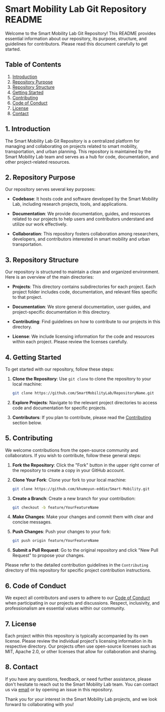 # Smart Mobility Lab Git Repository README

Welcome to the Smart Mobility Lab Git Repository! This README provides essential information about our repository, its purpose, structure, and guidelines for contributors. Please read this document carefully to get started.

## Table of Contents
1. [Introduction](#introduction)
2. [Repository Purpose](#repository-purpose)
3. [Repository Structure](#repository-structure)
4. [Getting Started](#getting-started)
5. [Contributing](#contributing)
6. [Code of Conduct](#code-of-conduct)
7. [License](#license)
8. [Contact](#contact)

## 1. Introduction <a name="introduction"></a>

The Smart Mobility Lab Git Repository is a centralized platform for managing and collaborating on projects related to smart mobility, transportation, and urban planning. This repository is maintained by the Smart Mobility Lab team and serves as a hub for code, documentation, and other project-related resources.

## 2. Repository Purpose <a name="repository-purpose"></a>

Our repository serves several key purposes:

- **Codebase**: It hosts code and software developed by the Smart Mobility Lab, including research projects, tools, and applications.

- **Documentation**: We provide documentation, guides, and resources related to our projects to help users and contributors understand and utilize our work effectively.

- **Collaboration**: This repository fosters collaboration among researchers, developers, and contributors interested in smart mobility and urban transportation.

## 3. Repository Structure <a name="repository-structure"></a>

Our repository is structured to maintain a clean and organized environment. Here is an overview of the main directories:

- **Projects**: This directory contains subdirectories for each project. Each project folder includes code, documentation, and relevant files specific to that project.

- **Documentation**: We store general documentation, user guides, and project-specific documentation in this directory.

- **Contributing**: Find guidelines on how to contribute to our projects in this directory.

- **License**: We include licensing information for the code and resources within each project. Please review the licenses carefully.

## 4. Getting Started <a name="getting-started"></a>

To get started with our repository, follow these steps:

1. **Clone the Repository**: Use `git clone` to clone the repository to your local machine:

   ```bash
   git clone https://github.com/SmartMobilityLab/RepositoryName.git
   ```

2. **Explore Projects**: Navigate to the relevant project directories to access code and documentation for specific projects.

3. **Contributors**: If you plan to contribute, please read the [Contributing](#contributing) section below.

## 5. Contributing <a name="contributing"></a>

We welcome contributions from the open-source community and collaborators. If you wish to contribute, follow these general steps:

1. **Fork the Repository**: Click the "Fork" button in the upper right corner of the repository to create a copy in your GitHub account.

2. **Clone Your Fork**: Clone your fork to your local machine:

   ```bash
   git clone https://github.com/khumoyun-eddie/Smart-Mobility.git
   ```

3. **Create a Branch**: Create a new branch for your contribution:

   ```bash
   git checkout -b feature/YourFeatureName
   ```

4. **Make Changes**: Make your changes and commit them with clear and concise messages.

5. **Push Changes**: Push your changes to your fork:

   ```bash
   git push origin feature/YourFeatureName
   ```

6. **Submit a Pull Request**: Go to the original repository and click "New Pull Request" to propose your changes.

Please refer to the detailed contribution guidelines in the `Contributing` directory of this repository for specific project contribution instructions.

## 6. Code of Conduct <a name="code-of-conduct"></a>

We expect all contributors and users to adhere to our [Code of Conduct](CODE_OF_CONDUCT.md) when participating in our projects and discussions. Respect, inclusivity, and professionalism are essential values within our community.

## 7. License <a name="license"></a>

Each project within this repository is typically accompanied by its own license. Please review the individual project's licensing information in its respective directory. Our projects often use open-source licenses such as MIT, Apache 2.0, or other licenses that allow for collaboration and sharing.

## 8. Contact <a name="contact"></a>

If you have any questions, feedback, or need further assistance, please don't hesitate to reach out to the Smart Mobility Lab team. You can contact us via [email](mailto:team@smartmobilitylab.edu) or by opening an issue in this repository.

Thank you for your interest in the Smart Mobility Lab projects, and we look forward to collaborating with you!